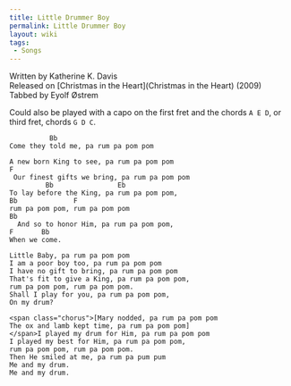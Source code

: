 ```yaml
---
title: Little Drummer Boy
permalink: Little Drummer Boy
layout: wiki
tags:
 - Songs
---
```


Written by Katherine K. Davis  
Released on [Christmas in the Heart](Christmas in the Heart)
(2009)  
Tabbed by Eyolf Østrem

Could also be played with a capo on the first fret and the chords
`A E D`, or third fret, chords `G D C`.

              Bb
    Come they told me, pa rum pa pom pom

    A new born King to see, pa rum pa pom pom
    F
     Our finest gifts we bring, pa rum pa pom pom
             Bb                Eb
    To lay before the King, pa rum pa pom pom,
    Bb              F
    rum pa pom pom, rum pa pom pom
    Bb
      And so to honor Him, pa rum pa pom pom,
    F       Bb
    When we come.

    Little Baby, pa rum pa pom pom
    I am a poor boy too, pa rum pa pom pom
    I have no gift to bring, pa rum pa pom pom
    That's fit to give a King, pa rum pa pom pom,
    rum pa pom pom, rum pa pom pom.
    Shall I play for you, pa rum pa pom pom,
    On my drum?

    <span class="chorus">[Mary nodded, pa rum pa pom pom
    The ox and lamb kept time, pa rum pa pom pom]
    </span>I played my drum for Him, pa rum pa pom pom
    I played my best for Him, pa rum pa pom pom,
    rum pa pom pom, rum pa pom pom.
    Then He smiled at me, pa rum pa pum pum
    Me and my drum.
    Me and my drum.
